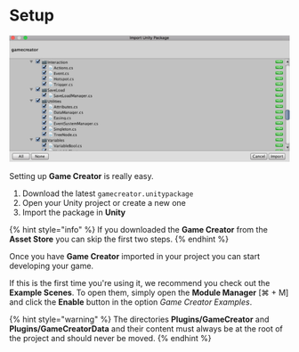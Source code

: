 # Setup

![](../.gitbook/assets/import.jpg)

Setting up **Game Creator** is really easy.

1. Download the latest `gamecreator.unitypackage`
2. Open your Unity project or create a new one
3. Import the package in **Unity**

{% hint style="info" %}
If you downloaded the **Game Creator** from the **Asset Store** you can skip the first two steps.
{% endhint %}

Once you have **Game Creator** imported in your project you can start developing your game.

If this is the first time you're using it, we recommend you check out the **Example Scenes**. To open them, simply open the **Module Manager** \[⌘ + M\] and click the **Enable** button in the option _Game Creator Examples_.

{% hint style="warning" %}
The directories **Plugins/GameCreator** and **Plugins/GameCreatorData** and their content must always be at the root of the project and should never be moved.
{% endhint %}
